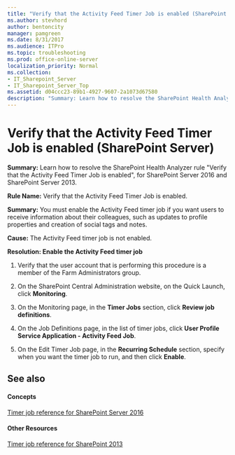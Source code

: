 ```yaml
---
title: "Verify that the Activity Feed Timer Job is enabled (SharePoint Server)"
ms.author: stevhord
author: bentoncity
manager: pamgreen
ms.date: 8/31/2017
ms.audience: ITPro
ms.topic: troubleshooting
ms.prod: office-online-server
localization_priority: Normal
ms.collection:
- IT_Sharepoint_Server
- IT_Sharepoint_Server_Top
ms.assetid: d04ccc23-89b1-4927-9607-2a1073d67580
description: "Summary: Learn how to resolve the SharePoint Health Analyzer ruleVerify that the Activity Feed Timer Job is enabled, for SharePoint Server 2016 and SharePoint Server 2013."
---
```


# Verify that the Activity Feed Timer Job is enabled (SharePoint Server)

 **Summary:** Learn how to resolve the SharePoint Health Analyzer rule "Verify that the Activity Feed Timer Job is enabled", for SharePoint Server 2016 and SharePoint Server 2013. 
  
 **Rule Name:** Verify that the Activity Feed Timer Job is enabled. 
  
 **Summary:** You must enable the Activity Feed timer job if you want users to receive information about their colleagues, such as updates to profile properties and creation of social tags and notes. 
  
 **Cause:** The Activity Feed timer job is not enabled. 
  
 **Resolution: Enable the Activity Feed timer job**
  
1. Verify that the user account that is performing this procedure is a member of the Farm Administrators group.
    
2. On the SharePoint Central Administration website, on the Quick Launch, click **Monitoring**. 
    
3. On the Monitoring page, in the **Timer Jobs** section, click **Review job definitions**. 
    
4. On the Job Definitions page, in the list of timer jobs, click **User Profile Service Application - Activity Feed Job**. 
    
5. On the Edit Timer Job page, in the **Recurring Schedule** section, specify when you want the timer job to run, and then click **Enable**.
    
## See also

#### Concepts

[Timer job reference for SharePoint Server 2016](timer-job-reference-for-sharepoint-server-2016.md)
#### Other Resources

[Timer job reference for SharePoint 2013](timer-job-reference-for-sharepoint-2013.md)

